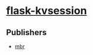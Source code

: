 # [flask-kvsession](https://pypi.org/project/flask-kvsession)



## Publishers
- [mbr](https://pypi.org/user/mbr)

